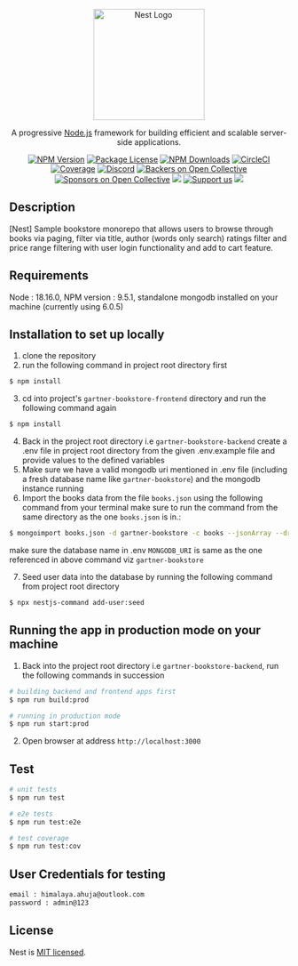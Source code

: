 <p align="center">
  <a href="http://nestjs.com/" target="blank"><img src="https://nestjs.com/img/logo-small.svg" width="200" alt="Nest Logo" /></a>
</p>

[circleci-image]: https://img.shields.io/circleci/build/github/nestjs/nest/master?token=abc123def456
[circleci-url]: https://circleci.com/gh/nestjs/nest

  <p align="center">A progressive <a href="http://nodejs.org" target="_blank">Node.js</a> framework for building efficient and scalable server-side applications.</p>
    <p align="center">
<a href="https://www.npmjs.com/~nestjscore" target="_blank"><img src="https://img.shields.io/npm/v/@nestjs/core.svg" alt="NPM Version" /></a>
<a href="https://www.npmjs.com/~nestjscore" target="_blank"><img src="https://img.shields.io/npm/l/@nestjs/core.svg" alt="Package License" /></a>
<a href="https://www.npmjs.com/~nestjscore" target="_blank"><img src="https://img.shields.io/npm/dm/@nestjs/common.svg" alt="NPM Downloads" /></a>
<a href="https://circleci.com/gh/nestjs/nest" target="_blank"><img src="https://img.shields.io/circleci/build/github/nestjs/nest/master" alt="CircleCI" /></a>
<a href="https://coveralls.io/github/nestjs/nest?branch=master" target="_blank"><img src="https://coveralls.io/repos/github/nestjs/nest/badge.svg?branch=master#9" alt="Coverage" /></a>
<a href="https://discord.gg/G7Qnnhy" target="_blank"><img src="https://img.shields.io/badge/discord-online-brightgreen.svg" alt="Discord"/></a>
<a href="https://opencollective.com/nest#backer" target="_blank"><img src="https://opencollective.com/nest/backers/badge.svg" alt="Backers on Open Collective" /></a>
<a href="https://opencollective.com/nest#sponsor" target="_blank"><img src="https://opencollective.com/nest/sponsors/badge.svg" alt="Sponsors on Open Collective" /></a>
  <a href="https://paypal.me/kamilmysliwiec" target="_blank"><img src="https://img.shields.io/badge/Donate-PayPal-ff3f59.svg"/></a>
    <a href="https://opencollective.com/nest#sponsor"  target="_blank"><img src="https://img.shields.io/badge/Support%20us-Open%20Collective-41B883.svg" alt="Support us"></a>
  <a href="https://twitter.com/nestframework" target="_blank"><img src="https://img.shields.io/twitter/follow/nestframework.svg?style=social&label=Follow"></a>
</p>
  <!--[![Backers on Open Collective](https://opencollective.com/nest/backers/badge.svg)](https://opencollective.com/nest#backer)
  [![Sponsors on Open Collective](https://opencollective.com/nest/sponsors/badge.svg)](https://opencollective.com/nest#sponsor)-->

## Description

[Nest] Sample bookstore monorepo that allows users to browse through books via paging, filter via title, author (words only search)
ratings filter and price range filtering with user login functionality and add to cart feature.

## Requirements
Node : 18.16.0, NPM version : 9.5.1, standalone mongodb installed on your machine (currently using 6.0.5)

## Installation to set up locally
1. clone the repository
2. run the following command in project root directory first

```bash
$ npm install
```
3. cd into project's `gartner-bookstore-frontend` directory and run the following command again

```bash
$ npm install
```
4. Back in the project root directory i.e `gartner-bookstore-backend` create a .env file in project root directory from the given .env.example file and provide values to the defined variables
5. Make sure we have a valid mongodb uri mentioned in .env file (including a fresh database name like `gartner-bookstore`) and the mongodb instance running
6. Import the books data from the file `books.json` using the following command from your terminal make sure to run the command from the same directory as the one `books.json` is in.: 

```bash
$ mongoimport books.json -d gartner-bookstore -c books --jsonArray --drop
```
make sure the database name in .env `MONGODB_URI` is same as the one referenced in above command viz `gartner-bookstore`

7. Seed user data into the database by running  the following command from project root directory

```bash
$ npx nestjs-command add-user:seed
```
   

## Running the app in production mode on your machine

1. Back into the project root directory i.e `gartner-bookstore-backend`, run the following commands in succession

```bash
# building backend and frontend apps first
$ npm run build:prod

# running in production mode
$ npm run start:prod
```
2. Open browser at address `http://localhost:3000`

## Test

```bash
# unit tests
$ npm run test

# e2e tests
$ npm run test:e2e

# test coverage
$ npm run test:cov
```
## User Credentials for testing
```bash
email : himalaya.ahuja@outlook.com
password : admin@123
```

## License

Nest is [MIT licensed](LICENSE).
